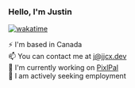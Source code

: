 ### Hello, I'm Justin
[![wakatime](https://wakatime.com/badge/github/jjcxdev/jjcxdev.svg)](https://wakatime.com/badge/github/jjcxdev/jjcxdev)

⚡ I'm based in Canada<br>
📫 You can contact me at j@jjcx.dev<br>
🔭 I'm currently working on [PixlPal](https://www.github.com/jjcxdev/pixlpal)<br>
🤔 I am actively seeking employment<br>



<!--
**jjcxdev/jjcxdev** is a ✨ _special_ ✨ repository because its `README.md` (this file) appears on your GitHub profile.

Here are some ideas to get you started:

- 🔭 I’m currently working on ...
- 🌱 I’m currently learning ...
- 👯 I’m looking to collaborate on ...
- 🤔 I’m looking for help with ...
- 💬 Ask me about ...
- 📫 How to reach me: ...
- 😄 Pronouns: ...
- ⚡ Fun fact: ...
-->

